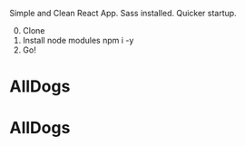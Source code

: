 Simple and Clean React App. Sass installed. Quicker startup.

0. Clone
1. Install node modules npm i -y
2. Go!
# AllDogs
# AllDogs
